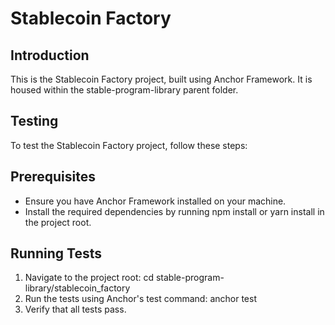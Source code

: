 # Stablecoin Factory

## Introduction

This is the Stablecoin Factory project, built using Anchor Framework. It is housed within the stable-program-library parent folder.

## Testing

To test the Stablecoin Factory project, follow these steps:

## Prerequisites

- Ensure you have Anchor Framework installed on your machine.
- Install the required dependencies by running npm install or yarn install in the project root.

## Running Tests

1. Navigate to the project root: cd stable-program-library/stablecoin_factory
2. Run the tests using Anchor's test command: anchor test
3. Verify that all tests pass.
